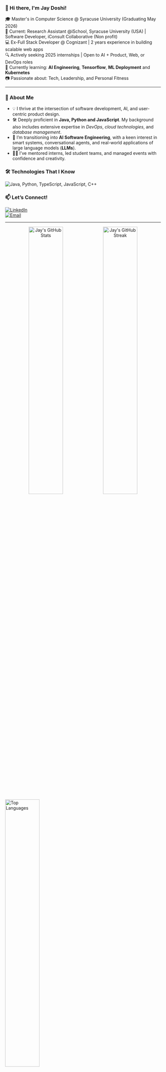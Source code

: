 <!--
**jaydoshi33/jaydoshi33** is a ✨ _special_ ✨ repository because its `README.md` (this file) appears on your GitHub profile.

Here are some ideas to get you started:

- 🔭 I’m currently working on ...
- 🌱 I’m currently learning ...
- 👯 I’m looking to collaborate on ...
- 🤔 I’m looking for help with ...
- 💬 Ask me about ...
- 📫 How to reach me: ...
- 😄 Pronouns: ...
- ⚡ Fun fact: ...
-->
### 👋 Hi there, I'm Jay Doshi!

🎓 Master's in Computer Science @ Syracuse University (Graduating May 2026)  
🏢 Current: Research Assistant @iSchool, Syracuse University (USA) | Software Developer, iConsult Collaborative (Non profit)  
💻 Ex-Full Stack Developer @ Cognizant | 2 years experience in building scalable web apps  
🔍 Actively seeking 2025 internships | Open to AI + Product, Web, or DevOps roles  
🌱 Currently learning: **AI Engineering**, **Tensorflow**, **ML Deployment** and **Kubernetes**  
📷 Passionate about: Tech, Leadership, and Personal Fitness

---
### 🚀 About Me

- 💡 I thrive at the intersection of software development, AI, and user-centric product design.
- 🛠️ Deeply proficient in **Java, Python and JavaScript**. My background also includes extensive expertise in *DevOps*, *cloud technologies*, and *database management*.
- 🤖 I’m transitioning into **AI Software Engineering**, with a keen interest in smart systems, conversational agents, and real-world applications of large language models (**LLMs**).
- 🧑‍🏫 I’ve mentored interns, led student teams, and managed events with confidence and creativity.

### 🛠️ Technologies That I Know

<p align="left">
  <img src="https://skillicons.dev/icons?i=java,python,css,html,docker,postgres,mysql,mongodb,hibernate,github,js,linux,nextjs,nodejs,spring,postman,react,ts,vscode,aws,kubernetes,&amp;perline=11" alt="Java, Python, TypeScript, JavaScript, C++" /> 
</p>

### 📫 Let’s Connect!

[![LinkedIn](https://img.shields.io/badge/LinkedIn-blue?logo=linkedin&style=for-the-badge)](https://www.linkedin.com/in/jay-doshi-42b90518b/)  
[![Email](https://img.shields.io/badge/Email-orange?logo=gmail&style=for-the-badge)](mailto:jdoshi01@syr.edu)  

---

<p align="center">
  <img src="https://github-readme-stats.vercel.app/api?username=jaydoshi33&show_icons=true&theme=github_dark&hide_border=true" width="47%" alt="Jay's GitHub Stats" />
  <img src="https://github-readme-streak-stats.herokuapp.com/?user=jaydoshi33&theme=github-dark&hide_border=true" width="47%" alt="Jay's GitHub Streak" />
</p>

<p align="left">
  <img src="https://github-readme-stats.vercel.app/api/top-langs/?username=jaydoshi33&layout=compact&theme=github_dark&hide_border=true" width="47%" alt="Top Languages" />
</p>
